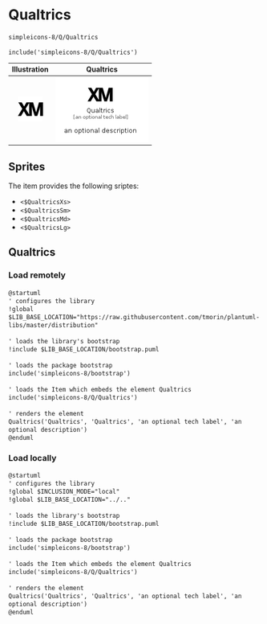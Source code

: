 # Qualtrics


```text
simpleicons-8/Q/Qualtrics
```

```text
include('simpleicons-8/Q/Qualtrics')
```



| Illustration | Qualtrics |
| :---: | :---: |
| ![illustration for Illustration](../../simpleicons-8/Q/Qualtrics.png) | ![illustration for Qualtrics](../../simpleicons-8/Q/Qualtrics.Local.png) |



## Sprites
The item provides the following sriptes:

- `<$QualtricsXs>`
- `<$QualtricsSm>`
- `<$QualtricsMd>`
- `<$QualtricsLg>`





## Qualtrics

### Load remotely
```plantuml
@startuml
' configures the library
!global $LIB_BASE_LOCATION="https://raw.githubusercontent.com/tmorin/plantuml-libs/master/distribution"

' loads the library's bootstrap
!include $LIB_BASE_LOCATION/bootstrap.puml

' loads the package bootstrap
include('simpleicons-8/bootstrap')

' loads the Item which embeds the element Qualtrics
include('simpleicons-8/Q/Qualtrics')

' renders the element
Qualtrics('Qualtrics', 'Qualtrics', 'an optional tech label', 'an optional description')
@enduml
```

### Load locally
```plantuml
@startuml
' configures the library
!global $INCLUSION_MODE="local"
!global $LIB_BASE_LOCATION="../.."

' loads the library's bootstrap
!include $LIB_BASE_LOCATION/bootstrap.puml

' loads the package bootstrap
include('simpleicons-8/bootstrap')

' loads the Item which embeds the element Qualtrics
include('simpleicons-8/Q/Qualtrics')

' renders the element
Qualtrics('Qualtrics', 'Qualtrics', 'an optional tech label', 'an optional description')
@enduml
```

